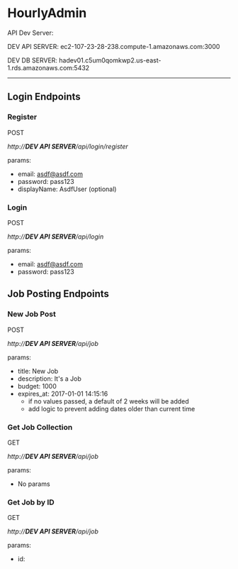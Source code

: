 # HourlyAdmin

API Dev Server:

DEV API SERVER: ec2-107-23-28-238.compute-1.amazonaws.com:3000

DEV DB SERVER: hadev01.c5um0qomkwp2.us-east-1.rds.amazonaws.com:5432

---

## Login Endpoints

### Register

POST

_http://**DEV API SERVER**/api/login/register_

params:
* email: asdf@asdf.com
* password: pass123
* displayName: AsdfUser (optional)

### Login

POST

_http://**DEV API SERVER**/api/login_

params:
* email: asdf@asdf.com
* password: pass123

## Job Posting Endpoints

### New Job Post

POST

_http://**DEV API SERVER**/api/job_

params:
* title: New Job
* description: It's a Job
* budget: 1000
* expires_at: 2017-01-01 14:15:16
  - if no values passed, a default of 2 weeks will be added
  - add logic to prevent adding dates older than current time

###  Get Job Collection

GET

_http://**DEV API SERVER**/api/job_

params:
* No params

### Get Job by ID

GET

_http://**DEV API SERVER**/api/job_

params:
* id: <integer id>

